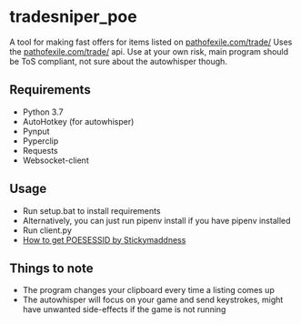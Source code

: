# tradesniper_poe
 A tool for making fast offers for items listed on [pathofexile.com/trade/](https://www.pathofexile.com/trade/)
 Uses the [pathofexile.com/trade/](https://www.pathofexile.com/trade/) api. Use at your own risk, main program should be ToS compliant, not sure about the autowhisper though.
## Requirements
* Python 3.7
* AutoHotkey (for autowhisper)
* Pynput
* Pyperclip
* Requests
* Websocket-client
## Usage
* Run setup.bat to install requirements
* Alternatively, you can just run pipenv install if you have pipenv installed
* Run client.py
* [How to get POESESSID by Stickymaddness](https://github.com/Stickymaddness/Procurement/wiki/SessionID)
## Things to note
* The program changes your clipboard every time a listing comes up
* The autowhisper will focus on your game and send keystrokes, might have unwanted side-effects if the game is not running
